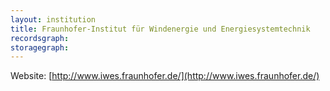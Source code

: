 ```yaml
---
layout: institution
title: Fraunhofer-Institut für Windenergie und Energiesystemtechnik
recordsgraph: 
storagegraph: 
---
```


Website: [http://www.iwes.fraunhofer.de/](http://www.iwes.fraunhofer.de/)
